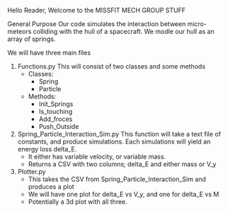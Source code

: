 Hello Reader, Welcome to the MISSFIT MECH GROUP STUFF

General Purpose
    Our code simulates the interaction between micro-meteors colliding with the hull of a spacecraft.
    We modle our hull as an array of springs.

We will have three main files

1. Functions.py
    This will consist of two classes and some methods
    - Classes:
        - Spring
        - Particle
    - Methods:
        - Init_Springs
        - Is_touching
        - Add_froces
        - Push_Outside
2. Spring_Particle_Interaction_Sim.py
    This function will take a text file of constants, and produce simulations. Each simulations will yield an
    energy loss delta_E.
    - It either has variable velocity, or variable mass.
    - Returns a CSV with two columns; delta_E and either mass or V_y
3. Plotter.py
    - This takes the CSV from Spring_Particle_Interaction_Sim and produces a plot
    - We will have one plot for delta_E vs V_y, and one for delta_E vs M
    - Potentially a 3d plot with all three.